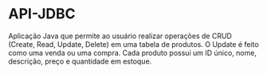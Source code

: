 # API-JDBC
Aplicação Java que permite ao usuário realizar operações de CRUD (Create, Read, Update, Delete) em uma tabela de produtos. O Update é feito como uma venda ou uma compra. Cada produto possui um ID único, nome, descrição, preço e quantidade em estoque. 
